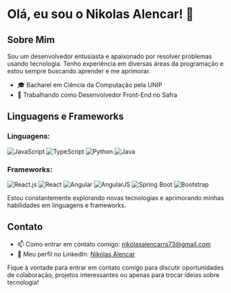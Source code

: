 # Olá, eu sou o Nikolas Alencar! 👋

## Sobre Mim

Sou um desenvolvedor entusiasta e apaixonado por resolver problemas usando tecnologia. Tenho experiência em diversas áreas da programação e estou sempre buscando aprender e me aprimorar.

- 🎓 Bacharel em Ciência da Computação pela UNIP
- 💼 Trabalhando como Desenvolvedor Front-End no Safra

## Linguagens e Frameworks

### Linguagens:

![JavaScript](https://img.shields.io/badge/JavaScript-Advanced-yellow)
![TypeScript](https://img.shields.io/badge/TypeScript-Advanced-blue)
![Python](https://img.shields.io/badge/Python-Intermediate-orange)
![Java](https://img.shields.io/badge/Java-Intermediate-orange)

### Frameworks:

![React.js](https://img.shields.io/badge/React.js-Advanced-blue)
![React](https://img.shields.io/badge/React-Advanced-blue)
![Angular](https://img.shields.io/badge/Angular-Advanced-red)
![AngularJS](https://img.shields.io/badge/AngularJS-Advanced-red)
![Spring Boot](https://img.shields.io/badge/Spring%20Boot-Intermediate-brightgreen)
![Bootstrap](https://img.shields.io/badge/Bootstrap-Intermediate-purple)

Estou constantemente explorando novas tecnologias e aprimorando minhas habilidades em linguagens e frameworks.

## Contato

- 📫 Como entrar em contato comigo: nikolasalencarrs73@gmail.com
- 💼 Meu perfil no LinkedIn: [Nikolas Alencar](https://www.linkedin.com/in/nikolas-alencar-234474182/)

Fique à vontade para entrar em contato comigo para discutir oportunidades de colaboração, projetos interessantes ou apenas para trocar ideias sobre tecnologia!
